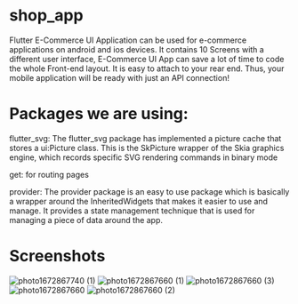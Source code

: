 # shop_app

Flutter E-Commerce UI Application can be used for e-commerce applications on android and ios devices. It contains 10 Screens with a different user interface, E-Commerce UI App can save a lot of time to code the whole Front-end layout. It is easy to attach to your rear end. Thus, your mobile application will be ready with just an API connection!
# Packages we are using:

flutter_svg:
The flutter_svg package has implemented a picture cache that stores a ui:Picture class. This is the SkPicture wrapper of the Skia graphics engine, which records specific SVG rendering commands in binary mode

get:
for routing pages

provider:
The provider package is an easy to use package which is basically a wrapper around the InheritedWidgets that makes it easier to use and manage. It provides a state management technique that is used for managing a piece of data around the app.

# Screenshots 


![photo1672867740 (1)](https://user-images.githubusercontent.com/118610336/210653506-95d98df0-eb63-4b7c-a068-f733f61c4729.jpeg)
![photo1672867660 (1)](https://user-images.githubusercontent.com/118610336/210653563-22f72516-78e4-4eb6-93ff-8dec78fd0155.jpeg)
![photo1672867660 (3)](https://user-images.githubusercontent.com/118610336/210653648-6a3b8cb9-8ed4-491b-85c4-7d1fbefb021d.jpeg)
![photo1672867660](https://user-images.githubusercontent.com/118610336/210653670-c04e9b11-54a3-4c92-868b-3839d8312d95.jpeg)
![photo1672867660 (2)](https://user-images.githubusercontent.com/118610336/210653682-e1065346-2a26-4e7c-914e-90e894937cda.jpeg)

